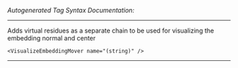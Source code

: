 _Autogenerated Tag Syntax Documentation:_

---
Adds virtual residues as a separate chain to be used for visualizing the embedding normal and center

```
<VisualizeEmbeddingMover name="(string)" />
```



---
